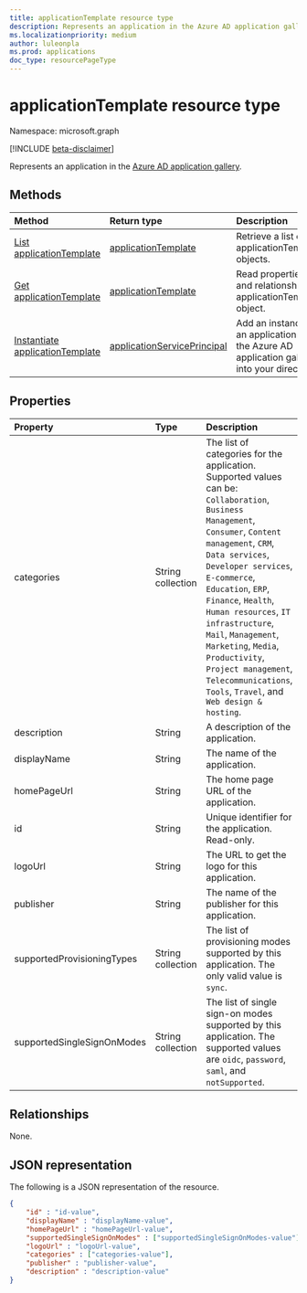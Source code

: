 ```yaml
---
title: applicationTemplate resource type
description: Represents an application in the Azure AD application gallery
ms.localizationpriority: medium
author: luleonpla
ms.prod: applications
doc_type: resourcePageType
---
```


# applicationTemplate resource type

Namespace: microsoft.graph

[!INCLUDE [beta-disclaimer](../../includes/beta-disclaimer.md)]

Represents an application in the [Azure AD application gallery](/azure/active-directory/saas-apps/tutorial-list).

## Methods

| Method                                                                       | Return type                                                   | Description                                                                                  |
| :--------------------------------------------------------------------------- | :------------------------------------------------------------ | :------------------------------------------------------------------------------------------- |
| [List applicationTemplate](../api/applicationtemplate-list.md)               | [applicationTemplate](applicationtemplate.md)                 | Retrieve a list of applicationTemplate objects.                                              |
| [Get applicationTemplate](../api/applicationtemplate-get.md)                 | [applicationTemplate](applicationtemplate.md)                 | Read properties and relationships of applicationTemplate object.                             |
| [Instantiate applicationTemplate](../api/applicationtemplate-instantiate.md) | [applicationServicePrincipal](applicationserviceprincipal.md) | Add an instance of an application from the Azure AD application gallery into your directory. |

## Properties

| Property                   | Type              | Description                                                                                                                                                                                                                                                                                                                                                                                                                                        |
| :------------------------- | :---------------- | :------------------------------------------------------------------------------------------------------------------------------------------------------------------------------------------------------------------------------------------------------------------------------------------------------------------------------------------------------------------------------------------------------------------------------------------------- |
| categories                 | String collection | The list of categories for the application. Supported values can be: `Collaboration`, `Business Management`, `Consumer`, `Content management`, `CRM`, `Data services`, `Developer services`, `E-commerce`, `Education`, `ERP`, `Finance`, `Health`, `Human resources`, `IT infrastructure`, `Mail`, `Management`, `Marketing`, `Media`, `Productivity`, `Project management`, `Telecommunications`, `Tools`, `Travel`, and `Web design & hosting`. |
| description                | String            | A description of the application.                                                                                                                                                                                                                                                                                                                                                                                                                  |
| displayName                | String            | The name of the application.                                                                                                                                                                                                                                                                                                                                                                                                                       |
| homePageUrl                | String            | The home page URL of the application.                                                                                                                                                                                                                                                                                                                                                                                                              |
| id                         | String            | Unique identifier for the application. Read-only.                                                                                                                                                                                                                                                                                                                                                                                                  |
| logoUrl                    | String            | The URL to get the logo for this application.                                                                                                                                                                                                                                                                                                                                                                                                      |
| publisher                  | String            | The name of the publisher for this application.                                                                                                                                                                                                                                                                                                                                                                                                    |
| supportedProvisioningTypes | String collection | The list of provisioning modes supported by this application. The only valid value is `sync`.                                                                                                                                                                                                                                                                                                                                                      |
| supportedSingleSignOnModes | String collection | The list of single sign-on modes supported by this application. The supported values are `oidc`, `password`, `saml`, and `notSupported`.                                                                                                                                                                                                                                                                                                           |

## Relationships

None.

## JSON representation

The following is a JSON representation of the resource.

<!-- {
  "blockType": "resource",
  "optionalProperties": [

  ],
  "@odata.type": "microsoft.graph.applicationTemplate",
  "keyProperty": "id"
}-->

```json
{
	"id" : "id-value",
	"displayName" : "displayName-value",
	"homePageUrl" : "homePageUrl-value",
	"supportedSingleSignOnModes" : ["supportedSingleSignOnModes-value"],
	"logoUrl" : "logoUrl-value",
	"categories" : ["categories-value"],
	"publisher" : "publisher-value",
	"description" : "description-value"
}
```

<!-- uuid: 16cd6b66-4b1a-43a1-adaf-3a886856ed98
2019-02-04 14:57:30 UTC -->

<!-- {
  "type": "#page.annotation",
  "description": "applicationTemplate resource",
  "keywords": "",
  "section": "documentation",
  "tocPath": ""
}-->
